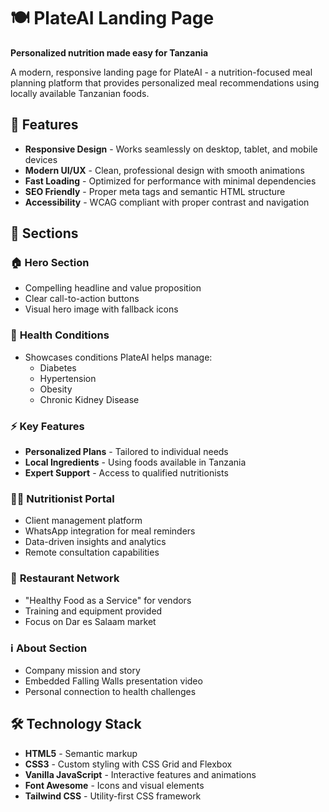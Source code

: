 # 🍽️ PlateAI Landing Page

**Personalized nutrition made easy for Tanzania**

A modern, responsive landing page for PlateAI - a nutrition-focused meal planning platform that provides personalized meal recommendations using locally available Tanzanian foods.

## 🌟 Features

- **Responsive Design** - Works seamlessly on desktop, tablet, and mobile devices
- **Modern UI/UX** - Clean, professional design with smooth animations
- **Fast Loading** - Optimized for performance with minimal dependencies
- **SEO Friendly** - Proper meta tags and semantic HTML structure
- **Accessibility** - WCAG compliant with proper contrast and navigation

## 🎯 Sections

### 🏠 **Hero Section**
- Compelling headline and value proposition
- Clear call-to-action buttons
- Visual hero image with fallback icons

### 🏥 **Health Conditions**
- Showcases conditions PlateAI helps manage:
  - Diabetes
  - Hypertension  
  - Obesity
  - Chronic Kidney Disease

### ⚡ **Key Features**
- **Personalized Plans** - Tailored to individual needs
- **Local Ingredients** - Using foods available in Tanzania
- **Expert Support** - Access to qualified nutritionists

### 👩‍⚕️ **Nutritionist Portal**
- Client management platform
- WhatsApp integration for meal reminders
- Data-driven insights and analytics
- Remote consultation capabilities

### 🍴 **Restaurant Network**
- "Healthy Food as a Service" for vendors
- Training and equipment provided
- Focus on Dar es Salaam market

### ℹ️ **About Section**
- Company mission and story
- Embedded Falling Walls presentation video
- Personal connection to health challenges

## 🛠️ Technology Stack

- **HTML5** - Semantic markup
- **CSS3** - Custom styling with CSS Grid and Flexbox
- **Vanilla JavaScript** - Interactive features and animations
- **Font Awesome** - Icons and visual elements
- **Tailwind CSS** - Utility-first CSS framework
